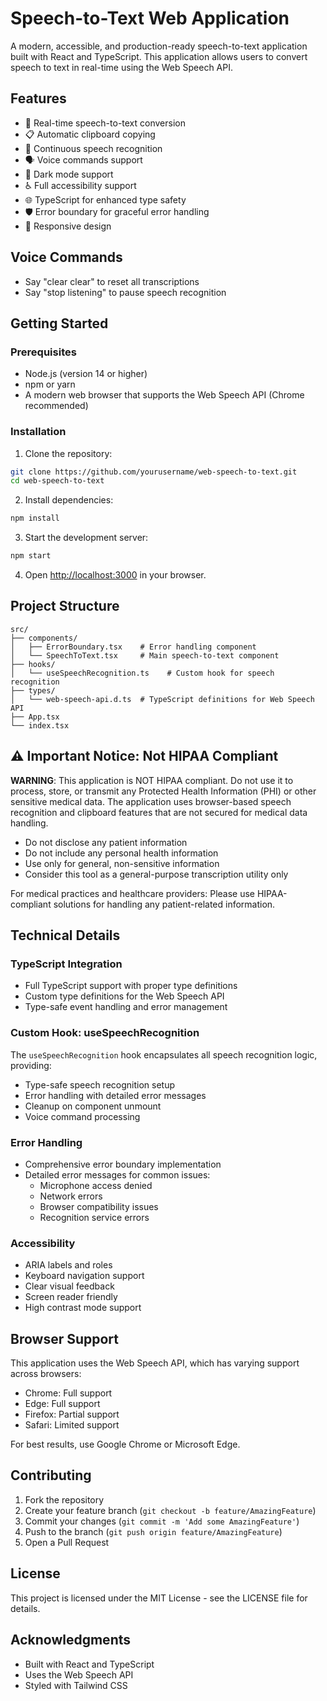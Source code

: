 # Speech-to-Text Web Application

A modern, accessible, and production-ready speech-to-text application built with React and TypeScript. This application allows users to convert speech to text in real-time using the Web Speech API.

## Features

- 🎤 Real-time speech-to-text conversion
- 📋 Automatic clipboard copying
- 🔄 Continuous speech recognition
- 🗣️ Voice commands support
- 🌙 Dark mode support
- ♿ Full accessibility support
- 🌐 TypeScript for enhanced type safety
- 🛡️ Error boundary for graceful error handling
- 📱 Responsive design

## Voice Commands

- Say "clear clear" to reset all transcriptions
- Say "stop listening" to pause speech recognition

## Getting Started

### Prerequisites

- Node.js (version 14 or higher)
- npm or yarn
- A modern web browser that supports the Web Speech API (Chrome recommended)

### Installation

1. Clone the repository:
```bash
git clone https://github.com/yourusername/web-speech-to-text.git
cd web-speech-to-text
```

2. Install dependencies:
```bash
npm install
```

3. Start the development server:
```bash
npm start
```

4. Open [http://localhost:3000](http://localhost:3000) in your browser.

## Project Structure

```
src/
├── components/
│   ├── ErrorBoundary.tsx    # Error handling component
│   └── SpeechToText.tsx     # Main speech-to-text component
├── hooks/
│   └── useSpeechRecognition.ts    # Custom hook for speech recognition
├── types/
│   └── web-speech-api.d.ts  # TypeScript definitions for Web Speech API
├── App.tsx
└── index.tsx
```

## ⚠️ Important Notice: Not HIPAA Compliant

**WARNING**: This application is NOT HIPAA compliant. Do not use it to process, store, or transmit any Protected Health Information (PHI) or other sensitive medical data. The application uses browser-based speech recognition and clipboard features that are not secured for medical data handling.

- Do not disclose any patient information
- Do not include any personal health information
- Use only for general, non-sensitive information
- Consider this tool as a general-purpose transcription utility only

For medical practices and healthcare providers: Please use HIPAA-compliant solutions for handling any patient-related information.

## Technical Details

### TypeScript Integration

- Full TypeScript support with proper type definitions
- Custom type definitions for the Web Speech API
- Type-safe event handling and error management

### Custom Hook: useSpeechRecognition

The `useSpeechRecognition` hook encapsulates all speech recognition logic, providing:
- Type-safe speech recognition setup
- Error handling with detailed error messages
- Cleanup on component unmount
- Voice command processing

### Error Handling

- Comprehensive error boundary implementation
- Detailed error messages for common issues:
  - Microphone access denied
  - Network errors
  - Browser compatibility issues
  - Recognition service errors

### Accessibility

- ARIA labels and roles
- Keyboard navigation support
- Clear visual feedback
- Screen reader friendly
- High contrast mode support

## Browser Support

This application uses the Web Speech API, which has varying support across browsers:
- Chrome: Full support
- Edge: Full support
- Firefox: Partial support
- Safari: Limited support

For best results, use Google Chrome or Microsoft Edge.

## Contributing

1. Fork the repository
2. Create your feature branch (`git checkout -b feature/AmazingFeature`)
3. Commit your changes (`git commit -m 'Add some AmazingFeature'`)
4. Push to the branch (`git push origin feature/AmazingFeature`)
5. Open a Pull Request

## License

This project is licensed under the MIT License - see the LICENSE file for details.

## Acknowledgments

- Built with React and TypeScript
- Uses the Web Speech API
- Styled with Tailwind CSS
